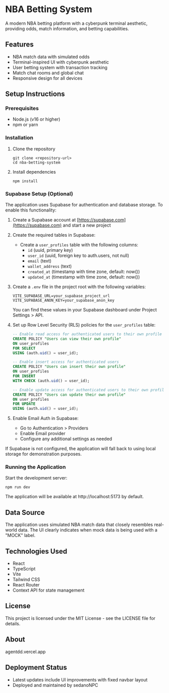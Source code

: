 # NBA Betting System

A modern NBA betting platform with a cyberpunk terminal aesthetic, providing odds, match information, and betting capabilities.

## Features

- NBA match data with simulated odds
- Terminal-inspired UI with cyberpunk aesthetic
- User betting system with transaction tracking
- Match chat rooms and global chat
- Responsive design for all devices

## Setup Instructions

### Prerequisites

- Node.js (v16 or higher)
- npm or yarn

### Installation

1. Clone the repository
   ```
   git clone <repository-url>
   cd nba-betting-system
   ```

2. Install dependencies
   ```
   npm install
   ```

### Supabase Setup (Optional)

The application uses Supabase for authentication and database storage. To enable this functionality:

1. Create a Supabase account at [https://supabase.com](https://supabase.com) and start a new project
   
2. Create the required tables in Supabase:

   - Create a `user_profiles` table with the following columns:
     - `id` (uuid, primary key)
     - `user_id` (uuid, foreign key to auth.users, not null)
     - `email` (text)
     - `wallet_address` (text)
     - `created_at` (timestamp with time zone, default: now())
     - `updated_at` (timestamp with time zone, default: now())

3. Create a `.env` file in the project root with the following variables:
   ```
   VITE_SUPABASE_URL=your_supabase_project_url
   VITE_SUPABASE_ANON_KEY=your_supabase_anon_key
   ```
   
   You can find these values in your Supabase dashboard under Project Settings > API.

4. Set up Row Level Security (RLS) policies for the `user_profiles` table:
   
   ```sql
   -- Enable read access for authenticated users to their own profile
   CREATE POLICY "Users can view their own profile"
   ON user_profiles
   FOR SELECT
   USING (auth.uid() = user_id);
   
   -- Enable insert access for authenticated users
   CREATE POLICY "Users can insert their own profile"
   ON user_profiles
   FOR INSERT
   WITH CHECK (auth.uid() = user_id);
   
   -- Enable update access for authenticated users to their own profile
   CREATE POLICY "Users can update their own profile"
   ON user_profiles
   FOR UPDATE
   USING (auth.uid() = user_id);
   ```

5. Enable Email Auth in Supabase:
   - Go to Authentication > Providers
   - Enable Email provider
   - Configure any additional settings as needed

If Supabase is not configured, the application will fall back to using local storage for demonstration purposes.

### Running the Application

Start the development server:
```
npm run dev
```

The application will be available at http://localhost:5173 by default.

## Data Source

The application uses simulated NBA match data that closely resembles real-world data. The UI clearly indicates when mock data is being used with a "MOCK" label.

## Technologies Used

- React
- TypeScript
- Vite
- Tailwind CSS
- React Router
- Context API for state management

## License

This project is licensed under the MIT License - see the LICENSE file for details.

## About

agentdd.vercel.app 

## Deployment Status

- Latest updates include UI improvements with fixed navbar layout
- Deployed and maintained by sedanoNPC 